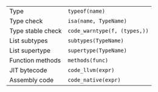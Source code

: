 |                  |                                |
| ---------------- | ------------------------------ |
| Type             | `typeof(name)`                 |
| Type check       | `isa(name, TypeName)`          |
| Type stable check| `code_warntype(f, (types,))`   |
| List subtypes    | `subtypes(TypeName)`           |
| List supertype   | `supertype(TypeName)`          |
| Function methods | `methods(func)`                |
| JIT bytecode     | `code_llvm(expr)`              |
| Assembly code    | `code_native(expr)`            |
